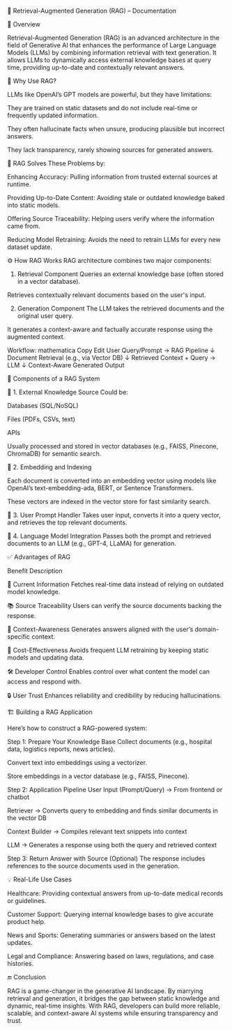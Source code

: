 📘 Retrieval-Augmented Generation (RAG) – Documentation

📌 Overview

Retrieval-Augmented Generation (RAG) is an advanced architecture in the field of Generative AI that enhances the
performance of Large Language Models (LLMs) by combining information retrieval with text generation. It allows LLMs to
dynamically access external knowledge bases at query time, providing up-to-date and contextually relevant answers.

🎯 Why Use RAG?

LLMs like OpenAI’s GPT models are powerful, but they have limitations:

They are trained on static datasets and do not include real-time or frequently updated information.

They often hallucinate facts when unsure, producing plausible but incorrect answers.

They lack transparency, rarely showing sources for generated answers.

🎯 RAG Solves These Problems by:

Enhancing Accuracy: Pulling information from trusted external sources at runtime.

Providing Up-to-Date Content: Avoiding stale or outdated knowledge baked into static models.

Offering Source Traceability: Helping users verify where the information came from.

Reducing Model Retraining: Avoids the need to retrain LLMs for every new dataset update.

⚙️ How RAG Works
RAG architecture combines two major components:

1. Retrieval Component
   Queries an external knowledge base (often stored in a vector database).

Retrieves contextually relevant documents based on the user's input.

2. Generation Component
   The LLM takes the retrieved documents and the original user query.

It generates a context-aware and factually accurate response using the augmented context.

Workflow:
mathematica
Copy
Edit
User Query/Prompt → RAG Pipeline
↓
Document Retrieval (e.g., via Vector DB)
↓
Retrieved Context + Query → LLM
↓
Context-Aware Generated Output

🧩 Components of a RAG System

📁 1. External Knowledge Source
Could be:

Databases (SQL/NoSQL)

Files (PDFs, CSVs, text)

APIs

Usually processed and stored in vector databases (e.g., FAISS, Pinecone, ChromaDB) for semantic search.

🧠 2. Embedding and Indexing

Each document is converted into an embedding vector using models like OpenAI’s text-embedding-ada, BERT, or Sentence
Transformers.

These vectors are indexed in the vector store for fast similarity search.

💬 3. User Prompt Handler
Takes user input, converts it into a query vector, and retrieves the top relevant documents.

🤖 4. Language Model Integration
Passes both the prompt and retrieved documents to an LLM (e.g., GPT-4, LLaMA) for generation.

✅ Advantages of RAG

Benefit Description

🔄 Current Information Fetches real-time data instead of relying on outdated model knowledge.

📚 Source Traceability Users can verify the source documents backing the response.

🧠 Context-Awareness Generates answers aligned with the user’s domain-specific context.

💸 Cost-Effectiveness Avoids frequent LLM retraining by keeping static models and updating data.

🛠️ Developer Control Enables control over what content the model can access and respond with.

🔒 User Trust Enhances reliability and credibility by reducing hallucinations.

🏗️ Building a RAG Application

Here’s how to construct a RAG-powered system:

Step 1: Prepare Your Knowledge Base
Collect documents (e.g., hospital data, logistics reports, news articles).

Convert text into embeddings using a vectorizer.

Store embeddings in a vector database (e.g., FAISS, Pinecone).

Step 2: Application Pipeline
User Input (Prompt/Query) → From frontend or chatbot

Retriever → Converts query to embedding and finds similar documents in the vector DB

Context Builder → Compiles relevant text snippets into context

LLM → Generates a response using both the query and retrieved context

Step 3: Return Answer with Source (Optional)
The response includes references to the source documents used in the generation.

💡 Real-Life Use Cases

Healthcare: Providing contextual answers from up-to-date medical records or guidelines.

Customer Support: Querying internal knowledge bases to give accurate product help.

News and Sports: Generating summaries or answers based on the latest updates.

Legal and Compliance: Answering based on laws, regulations, and case histories.

🔚 Conclusion

RAG is a game-changer in the generative AI landscape. By marrying retrieval and generation, it bridges the gap between
static knowledge and dynamic, real-time insights. With RAG, developers can build more reliable, scalable, and
context-aware AI systems while ensuring transparency and trust.